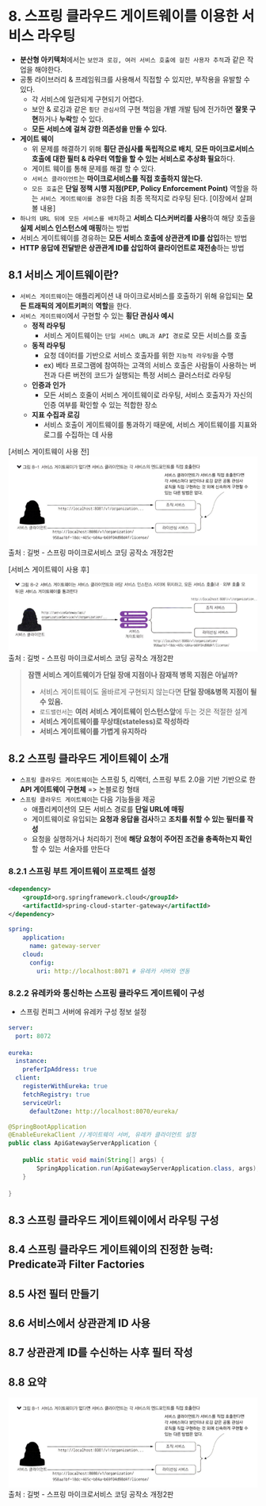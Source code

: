 # 8. 스프링 클라우드 게이트웨이를 이용한 서비스 라우팅
- **분산형 아키텍처**에서는 `보안과 로깅, 여러 서비스 호출에 걸친 사용자 추적`과 같은 작업을 해야한다.
- 공통 라이브러리 & 프레임워크를 사용해서 직접할 수 있지만, 부작용을 유발할 수 있다.
  - 각 서비스에 일관되게 구현되기 어렵다.
  - 보안 & 로깅과 같은 `횡단 관심사`의 구현 책임을 개별 개발 팀에 전가하면 **잘못 구현**하거나 **누락**할 수 있다.
  - **모든 서비스에 걸쳐 강한 의존성을 만들 수 있다.**
- **게이트 웨이**
  - 위 문제를 해결하기 위해 **횡단 관심사를 독립적으로 배치**, **모든 마이크로서비스 호출에 대한 필터 & 라우터 역할을 할 수 있는 서비스로 추상화 필요**하다.
  - 게이트 웨이를 통해 문제를 해결 할 수 있다.
  - `서비스 클라이언트`는 **마이크로서비스를 직접 호출하지 않는다.**
  - `모든 호출`은 **단일 정책 시행 지점(PEP, Policy Enforcement Point)** 역할을 하는 `서비스 게이트웨이를 경유`한 다음 최종 목적지로 라우팅 된다.
[이장에서 살펴볼 내용]
- `하나의 URL 뒤에 모든 서비스를 배치`하고 **서비스 디스커버리를 사용**하여 해당 호출을 **실제 서비스 인스턴스에 매핑**하는 방법
- 서비스 게이트웨이를 경유하는 **모든 서비스 호출에 상관관계 ID를 삽입**하는 방법
- **HTTP 응답에 전달받은 상관관계 ID를 삽입하여 클라이언트로 재전송**하는 방법

## 8.1 서비스 게이트웨이란?
- `서비스 게이트웨이`는 애플리케이션 내 마이크로서비스를 호출하기 위해 유입되는 **모든 트래픽의 게이트키퍼**의 **역할**을 한다.
- `서비스 게이트웨이`에서 구현할 수 있는 **횡단 관심사 예시**
  - **정적 라우팅**
    - 서비스 게이트웨이는 `단일 서비스 URL과 API 경로`로 모든 서비스를 호출
  - **동적 라우팅**
    - 요청 데이터를 기반으로 서비스 호출자를 위한 `지능적 라우팅`을 수행
    - ex) 베타 프로그램에 참여하는 고객의 서비스 호출은 사람들이 사용하는 버전과 다른 버전의 코드가 실행되는 특정 서비스 클러스터로 라우팅
  - **인증과 인가**
    - 모든 서비스 호줄이 서비스 게이트웨이로 라우팅, 서비스 호출자가 자신의 인증 여부를 확인할 수 있는 적합한 장소
  - **지표 수집과 로깅**
    -  서비스 호출이 게이트웨이를 통과하기 때문에, 서비스 게이트웨이를 지표와 로그를 수집하는 데 사용

[서비스 게이트웨이 사용 전]   
![img_1.png](images/ch08/img.png)   
출처 : 길벗 - 스프링 마이크로서비스 코딩 공작소 개정2판    

[서비스 게이트웨이 사용 후]  
![img_1.png](images/ch08/img_1.png)   
출처 : 길벗 - 스프링 마이크로서비스 코딩 공작소 개정2판  

> **잠깬 서비스 게이트웨이가 단일 장애 지점이나 잠재적 병목 지점은 아닐까?**
> - 서비스 게이트웨이도 올바르게 구현되지 않는다면 **단일 장애&병목 지점이 될 수 있음.**
> - `로드밸런서`는 **여러 서비스 게이트웨이 인스턴스앞**에 두는 것은 적절한 설계
> - **서비스 게이트웨이를 무상태(stateless)로 작성하라**
> - **서비스 게이트웨이를 가볍게 유지하라**

## 8.2 스프링 클라우드 게이트웨이 소개
- `스프링 클라우드 게이트웨이`는 스프링 5, 리액터, 스프링 부트 2.0을 기반 기반으로 한 **API 게이트웨이 구현체** => 논블로킹 형태
- `스프링 클라우드 게이트웨이`는 다음 기능들을 제공
  - 애플리케이션의 모든 서비스 경로를 **단일 URL에 매핑**
  - 게이트웨이로 유입되는 **요청과 응답을 검사**하고 **조치를 취할 수 있는 필터를 작성**
  - 요청을 실행하거나 처리하기 전에 **해당 요청이 주어진 조건을 충족하는지 확인**할 수 있는 서술자를 만든다

### 8.2.1 스프링 부트 게이트웨이 프로젝트 설정
````xml
<dependency>
    <groupId>org.springframework.cloud</groupId>
    <artifactId>spring-cloud-starter-gateway</artifactId>
</dependency>
````

````yaml
spring:
    application:
      name: gateway-server 
    cloud:
      config: 
        uri: http://localhost:8071 # 유레카 서버와 연동
````

### 8.2.2 유레카와 통신하는 스프링 클라우드 게이트웨이 구성
- 스프링 컨피그 서버에 유레카 구성 정보 설정
````yaml
server:
  port: 8072
 
eureka:
  instance:
    preferIpAddress: true
  client:
    registerWithEureka: true
    fetchRegistry: true
    serviceUrl:
      defaultZone: http://localhost:8070/eureka/
````
````java
@SpringBootApplication
@EnableEurekaClient //게이트웨이 서버, 유레카 클라이언트 설정
public class ApiGatewayServerApplication {

	public static void main(String[] args) {
		SpringApplication.run(ApiGatewayServerApplication.class, args);
	}

}

````
## 8.3 스프링 클라우드 게이트웨이에서 라우팅 구성
## 8.4 스프링 클라우드 게이트웨이의 진정한 능력: Predicate과 Filter Factories
## 8.5 사전 필터 만들기
## 8.6 서비스에서 상관관계 ID 사용
## 8.7 상관관계 ID를 수신하는 사후 필터 작성
## 8.8 요약




![img_1.png](images/ch08/img.png)  
출처 : 길벗 - 스프링 마이크로서비스 코딩 공작소 개정2판    
